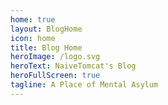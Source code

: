 ```yaml
---
home: true
layout: BlogHome
icon: home
title: Blog Home 
heroImage: /logo.svg
heroText: NaiveTomcat's Blog
heroFullScreen: true
tagline: A Place of Mental Asylum
---
```


